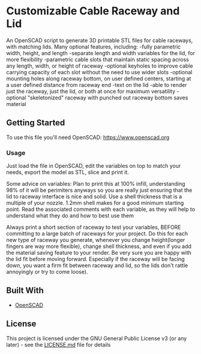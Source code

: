 
# Customizable Cable Raceway and Lid

An OpenSCAD script to generate 3D printable STL files for cable raceways, with matching lids.  Many optional features, including:
-fully parametric width, height, and length
-separate length and width variables for the lid, for more flexibility
-parametric cable slots that maintain static spacing across any length, width, or height of raceway
-optional keyholes to improve cable carrying capacity of each slot without the need to use wider slots
-optional mounting holes along raceway bottom, on user defined centers, starting at a user defined distance from raceway end
-text on the lid
-able to render just the raceway, just the lid, or both at once for maximum versatility
-optional "skeletonized" raceway with punched out raceway bottom saves material

## Getting Started

To use this file you'll need OpenSCAD: https://www.openscad.org

### Usage

Just load the file in OpenSCAD, edit the variables on top to match your needs, export the model as STL,
slice and print it. 

Some advice on variables:  Plan to print this at 100% infill, understanding 98% of it will be perimiters anyways so you are really just ensuring that the lid to raceway interface is nice and solid.  Use a shell thickness that is a multiple of your nozzle.  1.2mm shell makes for a good minimum starting point.  Read the associated comments with each variable, as they will help to understand what they do and how to best use them

Always print a short section of raceway to test your variables, BEFORE committing to a large batch of raceways for your project.  Do this for each new type of raceway you generate, whenever you change height(longer fingers are way more flexible), change shell thickness, and even if you add the material saving feature to your render.  Be very sure you are happy with the lid fit before moving forward.  Especially if the raceway will be facing down, you want a firm fit between raceway and lid, so the lids don't rattle annoyingly or try to come loose).


## Built With

* [OpenSCAD](https://www.openscad.org/)

## License

This project is licensed under the GNU General Public License v3 (or any later) - see the [LICENSE.md](LICENSE.md) file for details

